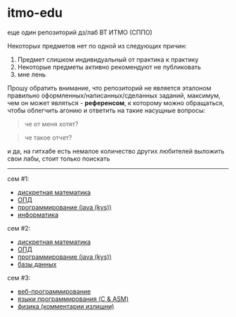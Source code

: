 # itmo-edu

еще один репозиторий дз/лаб ВТ ИТМО (СППО)

Некоторых предметов нет по одной из следующих причин:
1. Предмет слишком индивидуальный от практика к практику
2. Некоторые предметы активно рекомендуют не публиковать
3. мне лень

Прошу обратить внимание, что репозиторий не является эталоном правильно оформленных/написанных/сделанных заданий, максимум, чем он может являться - **референсом**, к которому можно обращаться, чтобы облегчить агонию и ответить на такие насущные вопросы:

> че от меня хотят?

> че такое отчет?

и да, на гитхабе есть немалое количество других любителей выложить свои лабы, стоит только поискать

---

сем #1:
- [дискретная математика](/discrete-maths/)
- [ОПД](/opd/)
- [программирование (java (kys))](/programming/)
- [информатика](/informatics/)

сем #2:
- [дискретная математика](/discrete-maths/)
- [ОПД](/opd/)
- [программирование (java (kys))](/programming/)
- [базы данных](/db/)

сем #3:
- [веб-программирование](/web/)
- [языки программирования (C & ASM)](/programming-languages/)
- [физика (комментарии излишни)](/physics/)
